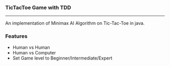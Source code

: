 ### TicTacToe Game with TDD
---

An implementation of Minimax AI Algorithm on Tic-Tac-Toe in java.

### Features

* Human vs Human
* Human vs Computer
* Set Game level to Beginner/Intermediate/Expert

